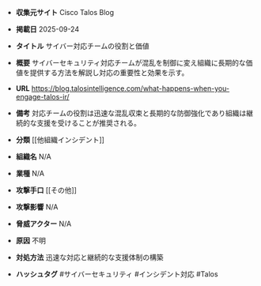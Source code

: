 - **収集元サイト**
Cisco Talos Blog

- **掲載日**
2025-09-24

- **タイトル**
サイバー対応チームの役割と価値

- **概要**
サイバーセキュリティ対応チームが混乱を制御に変え組織に長期的な価値を提供する方法を解説し対応の重要性と効果を示す。

- **URL**
https://blog.talosintelligence.com/what-happens-when-you-engage-talos-ir/

- **備考**
対応チームの役割は迅速な混乱収束と長期的な防御強化であり組織は継続的な支援を受けることが推奨される。

- **分類**
[[他組織インシデント]]

- **組織名**
N/A

- **業種**
N/A

- **攻撃手口**
[[その他]]

- **攻撃影響**
N/A

- **脅威アクター**
N/A

- **原因**
不明

- **対処方法**
迅速な対応と継続的な支援体制の構築

- **ハッシュタグ**
#サイバーセキュリティ #インシデント対応 #Talos
